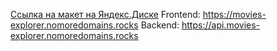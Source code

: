 [Ссылка на макет на Яндекс.Диске](https://disk.yandex.ru/d/67KIUSpJ2s8JIw)
Frontend: https://movies-explorer.nomoredomains.rocks
Backend: https://api.movies-explorer.nomoredomains.rocks